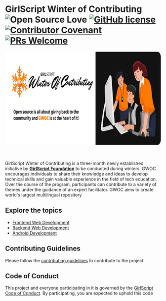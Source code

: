 # GirlScript Winter of Contributing ![Open Source Love](https://badges.frapsoft.com/os/v2/open-source.svg?v=103) [![GitHub license](https://img.shields.io/badge/license-MIT-blue.svg)](LICENSE) [![Contributor Covenant](https://img.shields.io/badge/Contributor%20Covenant-2.1-4baaaa.svg)](.github/CODE_OF_CONDUCT.md) [![PRs Welcome](https://img.shields.io/badge/PRs-welcome-green.svg)](.github/CONTRIBUTING.md) 

<img src="banner_readme.png" height="300px" />

<br/>
<br/>
<br/>

GirlScript Winter of Contributing is a three-month newly established initiative by **[GirlScript Foundation](https://www.girlscript.tech/home)** to be conducted during winters. GWOC encourages individuals to share their knowledge and ideas to develop technical skills and gain valuable experience in the field of tech education. Over the course of the program, participants can contribute to a variety of themes under the guidance of an expert facilitator. GWOC aims to create world's largest multilingual repository

## Explore the topics
- [Frontend Web Development](./Frontend-Web-Development)
- [Backend Web Development](./Backend-Web-Development)
- [Android Development](./Android-development)

## Contributing Guidelines
Please follow the [contributing guidelines](./.github/CONTRIBUTING.md) to contribute to the project.

## Code of Conduct
This project and everyone participating in it is governed by the [GirlScript Code of Conduct](./.github/CODE_OF_CONDUCT.md). By participating, you are expected to uphold this code

